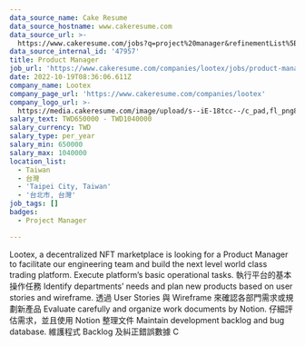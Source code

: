 ```yaml
---
data_source_name: Cake Resume
data_source_hostname: www.cakeresume.com
data_source_url: >-
  https://www.cakeresume.com/jobs?q=project%20manager&refinementList%5Blang_name%5D%5B0%5D=English&refinementList%5Bsalary_type%5D=per_year&range%5Bsalary_range%5D%5Bmin%5D=1000000&page=2
data_source_internal_id: '47957'
title: Product Manager
job_url: 'https://www.cakeresume.com/companies/lootex/jobs/product-manager-254bd2'
date: 2022-10-19T08:36:06.611Z
company_name: Lootex
company_page_url: 'https://www.cakeresume.com/companies/lootex'
company_logo_url: >-
  https://media.cakeresume.com/image/upload/s--iE-18tcc--/c_pad,fl_png8,h_200,w_200/v1636542668/qkvw5mi55aumb40tcgo8.png
salary_text: TWD650000 - TWD1040000
salary_currency: TWD
salary_type: per_year
salary_min: 650000
salary_max: 1040000
location_list:
  - Taiwan
  - 台灣
  - 'Taipei City, Taiwan'
  - '台北市, 台灣'
job_tags: []
badges:
  - Project Manager

---
```


Lootex, a decentralized NFT marketplace is looking for a Product Manager to facilitate our engineering team and build the next level world class trading platform. Execute platform’s basic operational tasks. 執行平台的基本操作任務 Identify departments’ needs and plan new products based on user stories and wireframe. 透過 User Stories 與 Wireframe 來確認各部門需求或規劃新產品 Evaluate carefully and organize work documents by Notion. 仔細評估需求，並且使用 Notion 整理文件 Maintain development backlog and bug database. 維護程式 Backlog 及糾正錯誤數據 C